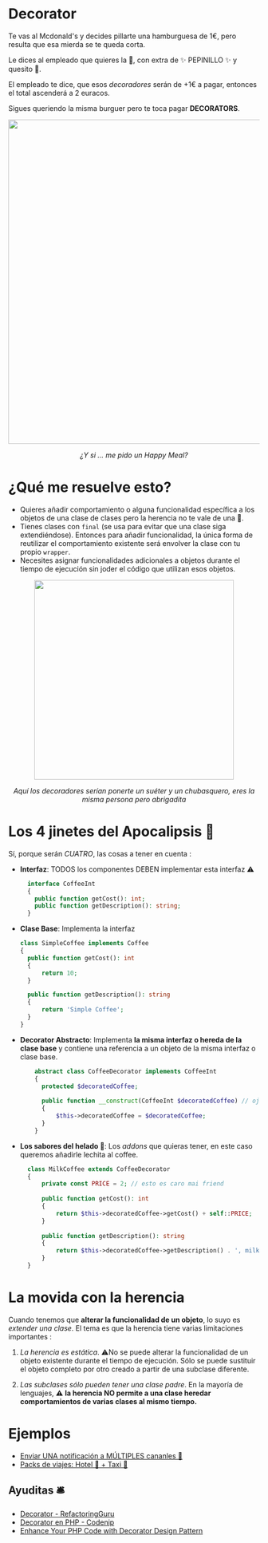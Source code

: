 

# Decorator

Te vas al Mcdonald's y decides pillarte una hamburguesa de 1€, pero resulta que esa mierda se te queda corta.

Le dices al empleado que quieres la 🍔, con extra de ✨ PEPINILLO ✨ y quesito 🧀.

El empleado te dice, que esos _decoradores_ serán de +1€ a pagar, entonces el total ascenderá a 2 euracos.

Sigues queriendo la misma burguer pero te toca pagar __DECORATORS__.

<p align=center>
  <img src="https://github.com/user-attachments/assets/0c27ab6b-c8af-422f-9bd0-9f4b13e46276" height="650" />
</p>


<p align=center>
  <em>¿Y si ... me pido un Happy Meal?</em>
</p>


# ¿Qué me resuelve esto?

- Quieres añadir comportamiento o alguna funcionalidad específica a los objetos de una clase de clases pero la herencia no te vale de una 💩.
- Tienes clases con `final` (se usa para evitar que una clase siga extendiéndose). Entonces para añadir funcionalidad, la única forma de reutilizar el comportamiento existente será envolver la clase con tu propio `wrapper`.
- Necesites asignar funcionalidades adicionales a objetos durante el tiempo de ejecución sin joder el código que utilizan esos objetos.


<p align=center>
  <img src="https://github.com/user-attachments/assets/d721b003-e5cc-4f09-a2de-ca061bb31ce8" height="400" />
</p>
<p align=center>
  <em>Aquí los decoradores serían ponerte un suéter y un chubasquero, eres la misma persona pero abrigadita</em>
</p>



# Los 4 jinetes del Apocalipsis 🏇

Sí, porque serán *CUATRO*, las cosas a tener en cuenta :



- __Interfaz__: TODOS los componentes DEBEN implementar esta interfaz ⚠️
    ```php
      interface CoffeeInt
      {
        public function getCost(): int;
        public function getDescription(): string;
      }
    ```
- __Clase Base__: Implementa la interfaz
    ```php
    class SimpleCoffee implements Coffee
    {
      public function getCost(): int
      {
          return 10;
      }
  
      public function getDescription(): string
      {
          return 'Simple Coffee';
      }
    }
    ```
- __Decorator Abstracto__: Implementa __la misma interfaz o hereda de la clase base__ y contiene una referencia a un objeto de la misma interfaz o clase base.
  ```php
      abstract class CoffeeDecorator implements CoffeeInt
      {
        protected $decoratedCoffee;
    
        public function __construct(CoffeeInt $decoratedCoffee) // ojito aquí mai diar 👁️
        {
            $this->decoratedCoffee = $decoratedCoffee;
        }
      }
  ```

- __Los sabores del helado 🍦__:  Los _addons_ que quieras tener, en este caso queremos añadirle lechita al coffee.
  ```php
    class MilkCoffee extends CoffeeDecorator
    {
        private const PRICE = 2; // esto es caro mai friend
        
        public function getCost(): int
        {
            return $this->decoratedCoffee->getCost() + self::PRICE;
        }
    
        public function getDescription(): string
        {
            return $this->decoratedCoffee->getDescription() . ', milk';
        }
    }
  ```

# La movida con la herencia

Cuando tenemos que __alterar la funcionalidad de un objeto__, lo suyo es _extender una clase_. El tema es que la herencia tiene varias limitaciones importantes :

1. _La herencia es estática_. ⚠️No se puede alterar la funcionalidad de un objeto existente durante el tiempo de ejecución. Sólo se puede sustituir el objeto completo por otro creado a partir de una subclase diferente.

2. _Las subclases sólo pueden tener una clase padre_. En la mayoría de lenguajes, ⚠️ __la herencia __NO__ permite a una clase heredar comportamientos de varias clases al mismo tiempo.__ 


# Ejemplos

- [Enviar UNA notificación a MÚLTIPLES cananles 🔔](https://github.com/thaishdz/mastering-php/blob/main/Design%20Patterns/Decorator/Notifier.md)
- [Packs de viajes: Hotel 🏨 + Taxi 🚗 ](https://github.com/thaishdz/mastering-php/blob/main/Design%20Patterns/Decorator/TripPack.md)


## Ayuditas 🛎️

- [Decorator - RefactoringGuru](https://refactoring.guru/es/design-patterns/decorator)
- [Decorator en PHP - Codenip](https://www.youtube.com/watch?v=XOvXMZ0DWCU)
- [Enhance Your PHP Code with Decorator Design Pattern](https://kongulov.dev/blog/enhance-your-php-code-with-decorator-design-pattern)
